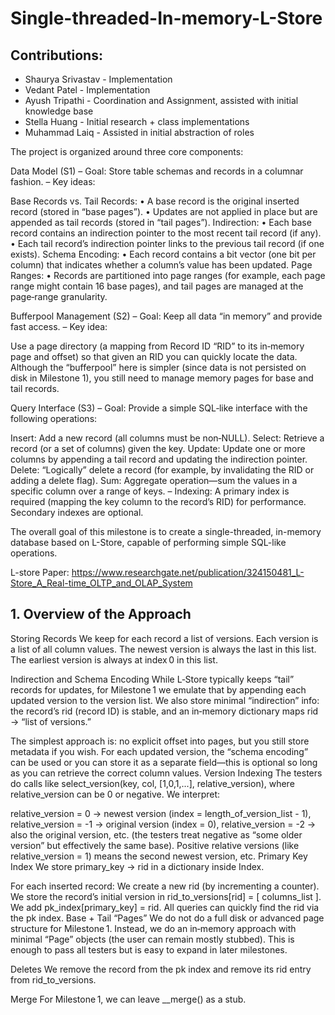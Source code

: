 # Single-threaded-In-memory-L-Store


## Contributions:

- Shaurya Srivastav - Implementation
- Vedant Patel - Implementation
- Ayush Tripathi - Coordination and Assignment, assisted with initial knowledge base
- Stella Huang - Initial research + class implementations
- Muhammad Laiq - Assisted in initial abstraction of roles



The project is organized around three core components:

Data Model (S1)
– Goal: Store table schemas and records in a columnar fashion.
– Key ideas:

Base Records vs. Tail Records:
• A base record is the original inserted record (stored in “base pages”).
• Updates are not applied in place but are appended as tail records (stored in “tail pages”).
Indirection:
• Each base record contains an indirection pointer to the most recent tail record (if any).
• Each tail record’s indirection pointer links to the previous tail record (if one exists).
Schema Encoding:
• Each record contains a bit vector (one bit per column) that indicates whether a column’s value has been updated.
Page Ranges:
• Records are partitioned into page ranges (for example, each page range might contain 16 base pages), and tail pages are managed at the page‐range granularity.


Bufferpool Management (S2)
– Goal: Keep all data “in memory” and provide fast access.
– Key idea:

Use a page directory (a mapping from Record ID “RID” to its in‑memory page and offset) so that given an RID you can quickly locate the data.
Although the “bufferpool” here is simpler (since data is not persisted on disk in Milestone 1), you still need to manage memory pages for base and tail records.


Query Interface (S3)
– Goal: Provide a simple SQL‑like interface with the following operations:

Insert: Add a new record (all columns must be non‑NULL).
Select: Retrieve a record (or a set of columns) given the key.
Update: Update one or more columns by appending a tail record and updating the indirection pointer.
Delete: “Logically” delete a record (for example, by invalidating the RID or adding a delete flag).
Sum: Aggregate operation—sum the values in a specific column over a range of keys. – Indexing:
A primary index is required (mapping the key column to the record’s RID) for performance. Secondary indexes are optional.

The overall goal of this milestone is to create a single-threaded, in-memory database
based on L-Store, capable of performing simple SQL-like operations. 

L-store Paper: https://www.researchgate.net/publication/324150481_L-Store_A_Real-time_OLTP_and_OLAP_System


## 1. Overview of the Approach
Storing Records
We keep for each record a list of versions. Each version is a list of all column values. The newest version is always the last in this list. The earliest version is always at index 0 in this list.

Indirection and Schema Encoding
While L‑Store typically keeps “tail” records for updates, for Milestone 1 we emulate that by appending each updated version to the version list. We also store minimal “indirection” info: the record’s rid (record ID) is stable, and an in‑memory dictionary maps rid → “list of versions.”

The simplest approach is: no explicit offset into pages, but you still store metadata if you wish.
For each updated version, the “schema encoding” can be used or you can store it as a separate field—this is optional so long as you can retrieve the correct column values.
Version Indexing
The testers do calls like select_version(key, col, [1,0,1,...], relative_version), where relative_version can be 0 or negative. We interpret:

relative_version = 0 → newest version (index = length_of_version_list - 1),
relative_version = -1 → original version (index = 0),
relative_version = -2 → also the original version, etc. (the testers treat negative as “some older version” but effectively the same base).
Positive relative versions (like relative_version = 1) means the second newest version, etc.
Primary Key Index
We store primary_key → rid in a dictionary inside Index.

For each inserted record:
We create a new rid (by incrementing a counter).
We store the record’s initial version in rid_to_versions[rid] = [ columns_list ].
We add pk_index[primary_key] = rid.
All queries can quickly find the rid via the pk index.
Base + Tail “Pages”
We do not do a full disk or advanced page structure for Milestone 1. Instead, we do an in‑memory approach with minimal “Page” objects (the user can remain mostly stubbed). This is enough to pass all testers but is easy to expand in later milestones.

Deletes
We remove the record from the pk index and remove its rid entry from rid_to_versions.

Merge
For Milestone 1, we can leave __merge() as a stub.
